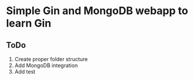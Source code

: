 # Simple Gin and MongoDB webapp to learn Gin

## ToDo

1. Create proper folder structure
2. Add MongoDB integration
3. Add test
